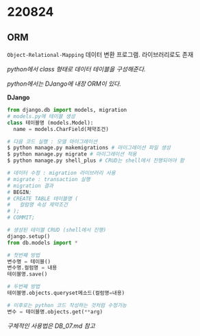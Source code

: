 # 220824

## ORM

`Object-Relational-Mapping` 데이터 변환 프로그램. 라이브러리로도 존재

*python에서 class 형태로 데이터 테이블을 구성해준다.*

*python에서는 DJango에 내장 ORM이 있다.*

**DJango**

```python
from django.db import models, migration
# models.py에 테이블 생성
class 테이블명 (models.Model):
  name = models.CharField(제약조건)

# 다음 코드 실행 : 모델 마이그레이션
$ python manage.py makemigrations # 마이그레이션 파일 생성
$ python manage.py migrate # 마이그레이션 적용
$ python manage.py shell_plus # CRUD는 shell에서 진행되어야 함

# 데이터 수정 : migration 라이브러리 사용
# migrate : transaction 실행
# migration 결과
# BEGIN;
# CREATE TABLE 테이블명 (
#   컬럼명 속성 제약조건
# );
# COMMIT;
```

```python
# 생성된 테이블 CRUD (shell에서 진행)
django.setup()
from db.models import *

# 첫번째 방법
변수명 = 테이블()
변수명.컬럼명 = 내용
테이블명.save()

# 두번째 방법
테이블명.objects.queryset메소드(컬럼명=내용)

# 이후로는 python 코드 작성하는 것처럼 수정가능
변수 = 테이블명.objects.get(**arg)
```

*구체적인 사용법은 DB_07.md 참고*
